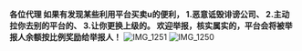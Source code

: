 **各位代理 如果有发现某些利用平台买卖u的便利，
1.恶意诋毁诽谤公司、
2.主动拉你去别的平台的、
3.让你更换上级的。
欢迎举报，核实属实的，平台会将被举报人余额按比例奖励给举报人！**
![IMG_1251](https://github.com/user-attachments/assets/fbeb7db4-d81c-4f0f-87cc-f3587565ada3)
![IMG_1250](https://github.com/user-attachments/assets/700cb8a3-375b-49a2-a0d7-8664f8ed998a)
